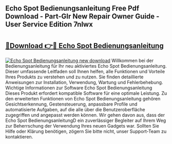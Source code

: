 ## Echo Spot Bedienungsanleitung Free Pdf Download - Part-GIr New Repair Owner Guide - User Service Edition 7nlwx

# <h2><a href="http://df4839k.blite.top/?on=Echo+Spot+Bedienungsanleitung">🔗Download 👉🔴 Echo Spot Bedienungsanleitung</a></h2>

[![Echo Spot Bedienungsanleitung new download](https://i.imgur.com/lujVjoI.png)](http://df4839k.blite.top/?on=Echo+Spot+Bedienungsanleitung)
Willkommen bei der Bedienungsanleitung für Ihr neu aktiviertes Echo Spot Bedienungsanleitung. Dieser umfassende Leitfaden soll Ihnen helfen, alle Funktionen und Vorteile Ihres Produkts zu verstehen und zu nutzen. Sie finden detaillierte Anweisungen zur Installation, Verwendung, Wartung und Fehlerbehebung. Wichtige Informationen zur Software Echo Spot Bedienungsanleitung Dieses Produkt erfordert kompatible Software für eine optimale Leistung. Zu den erweiterten Funktionen von Echo Spot Bedienungsanleitung gehören Gesichtserkennung, Gestensteuerung, anpassbare Profile und automatisierte Aufgaben, auf die alle über die Benutzeroberfläche zugegriffen und angepasst werden können. Wir gehen davon aus, dass der Echo Spot BedienungsanleitungD ein zuverlässiger Begleiter auf Ihrem Weg zur Beherrschung der Verwendung Ihres neuen Gadgets war. Sollten Sie Hilfe oder Klärung benötigen, zögern Sie bitte nicht, unser Support-Team zu kontaktieren.
